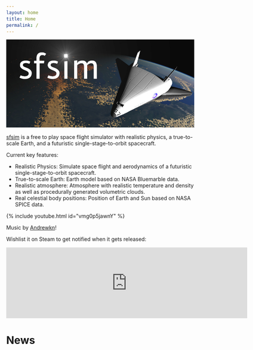 ```yaml
---
layout: home
title: Home
permalink: /
---
```


[![sfsim header image](sfsim.jpg)][1]

[sfsim][1] is a free to play space flight simulator with realistic physics, a true-to-scale Earth, and a futuristic single-stage-to-orbit spacecraft.

Current key features:
* Realistic Physics: Simulate space flight and aerodynamics of a futuristic single-stage-to-orbit spacecraft.
* True-to-scale Earth: Earth model based on NASA Bluemarble data.
* Realistic atmosphere: Atmosphere with realistic temperature and density as well as procedurally generated volumetric clouds.
* Real celestial body positions: Position of Earth and Sun based on NASA SPICE data.

{% include youtube.html id="vmg0p5jawnY" %}

Music by [Andrewkn][2]!

Wishlist it on Steam to get notified when it gets released:

<div class="embed-container">
  <iframe src="https://store.steampowered.com/widget/3687560/" frameborder="0" width="646" height="190"></iframe>
</div>

# News

[1]: https://wedesoft.github.io/sfsim/
[2]: https://freesound.org/people/Andrewkn/

